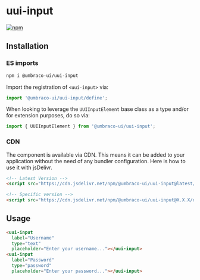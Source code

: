 # uui-input

[![npm](https://img.shields.io/npm/v/@umbraco-ui/uui-input?logoColor=%231B264F)](https://www.npmjs.com/package/@umbraco-ui/uui-input)

## Installation

### ES imports

```zsh
npm i @umbraco-ui/uui-input
```

Import the registration of `<uui-input>` via:

```javascript
import '@umbraco-ui/uui-input/define';
```

When looking to leverage the `UUIInputElement` base class as a type and/or for extension purposes, do so via:

```javascript
import { UUIInputElement } from '@umbraco-ui/uui-input';
```

### CDN

The component is available via CDN. This means it can be added to your application without the need of any bundler configuration. Here is how to use it with jsDelivr.

```html
<!-- Latest Version -->
<script src="https://cdn.jsdelivr.net/npm/@umbraco-ui/uui-input@latest/dist/uui-input.min.js"></script>

<!-- Specific version -->
<script src="https://cdn.jsdelivr.net/npm/@umbraco-ui/uui-input@X.X.X/dist/uui-input.min.js"></script>
```

## Usage

```html
<uui-input
  label="Username"
  type="text"
  placeholder="Enter your username..."></uui-input>
<uui-input
  label="Password"
  type="password"
  placeholder="Enter your password..."></uui-input>
```
